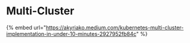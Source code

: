 # Multi-Cluster

{% embed url="https://akyriako.medium.com/kubernetes-multi-cluster-implementation-in-under-10-minutes-2927952fb84c" %}

